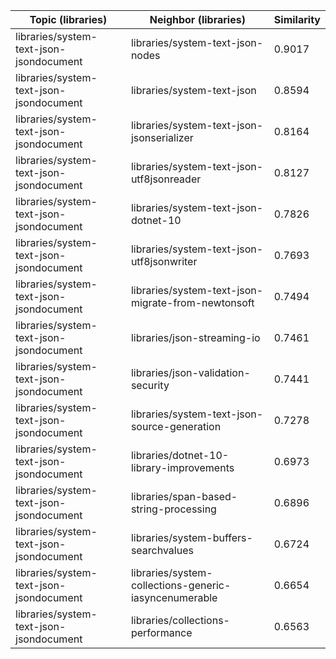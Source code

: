 | Topic (libraries) | Neighbor (libraries) | Similarity |
|-------------|-------------------|------------|
| libraries/system-text-json-jsondocument | libraries/system-text-json-nodes | 0.9017 |
| libraries/system-text-json-jsondocument | libraries/system-text-json | 0.8594 |
| libraries/system-text-json-jsondocument | libraries/system-text-json-jsonserializer | 0.8164 |
| libraries/system-text-json-jsondocument | libraries/system-text-json-utf8jsonreader | 0.8127 |
| libraries/system-text-json-jsondocument | libraries/system-text-json-dotnet-10 | 0.7826 |
| libraries/system-text-json-jsondocument | libraries/system-text-json-utf8jsonwriter | 0.7693 |
| libraries/system-text-json-jsondocument | libraries/system-text-json-migrate-from-newtonsoft | 0.7494 |
| libraries/system-text-json-jsondocument | libraries/json-streaming-io | 0.7461 |
| libraries/system-text-json-jsondocument | libraries/json-validation-security | 0.7441 |
| libraries/system-text-json-jsondocument | libraries/system-text-json-source-generation | 0.7278 |
| libraries/system-text-json-jsondocument | libraries/dotnet-10-library-improvements | 0.6973 |
| libraries/system-text-json-jsondocument | libraries/span-based-string-processing | 0.6896 |
| libraries/system-text-json-jsondocument | libraries/system-buffers-searchvalues | 0.6724 |
| libraries/system-text-json-jsondocument | libraries/system-collections-generic-iasyncenumerable | 0.6654 |
| libraries/system-text-json-jsondocument | libraries/collections-performance | 0.6563 |

